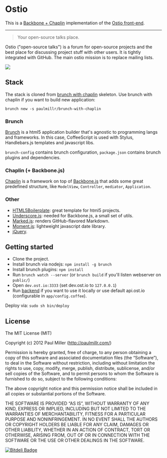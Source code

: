 # Ostio

This is a [Backbone + Chaplin](http://chaplinjs.org) implementation of the [Ostio front-end](https://github.com/paulmillr/ostio).

---

>Your open-source talks place.

Ostio ("open-source talks") is a forum for open-source projects and the
best place for discussing project stuff with other users. It is tightly
integrated with GitHub. The main ostio mission is to replace mailing lists.

[![](http://brunch.io/images/screenshots/ostio.png)](http://ost.io/paulmillr)

## Stack
The stack is cloned from [brunch with chaplin](https://github.com/paulmillr/brunch-with-chaplin) skeleton.
Use brunch with chaplin if you want to build new application:

`brunch new -s paulmillr/brunch-with-chaplin`

### Brunch
[Brunch](http://brunch.io) is a html5 application builder that's
agnostic to programming langs and frameworks. In this case,
CoffeeScript is used with Stylus, Handlebars.js templates and javascript libs.

`brunch-config` contains brunch configuration, `package.json` contains
brunch plugins and dependencies.

### Chaplin (+ Backbone.js)
[Chaplin](http://chaplinjs.org) is a framework on top of
[Backbone.js](http://backbonejs.org) that adds some great predefined
structure, like `ModelView`, `Controller`, `mediator`, `Application`.

### Other
* [HTML5Boilerplate](http://html5boilerplate.com): great template for html5 projects.
* [Underscore.js](http://underscorejs.org): needed for Backbone.js, a small set of utils.
* [Marked.js](https://github.com/chjj/marked): renders GitHub-flavored Markdown.
* [Moment.js](http://momentjs.com): lightweight javascript date library.
* [jQuery](http://jquery.com).

## Getting started
* Clone the project.
* Install brunch via nodejs: `npm install -g brunch`
* Install brunch plugins: `npm install`
* Run `brunch watch --server` (or `brunch build` if you'll listen webserver on `public/`)
* Open `dev.ost.io:3333` (set dev.ost.io to `127.0.0.1`)
* Run [backend](https://github.com/paulmillr/ostio-api) if you want to use it locally
  or use default api.ost.io (configurable in `app/config.coffee`).

Deploy via: `sudo sh bin/deploy`

## License
The MIT License (MIT)

Copyright (c) 2012 Paul Miller (http://paulmillr.com/)

Permission is hereby granted, free of charge, to any person obtaining a copy
of this software and associated documentation files (the “Software”), to deal
in the Software without restriction, including without limitation the rights
to use, copy, modify, merge, publish, distribute, sublicense, and/or sell
copies of the Software, and to permit persons to whom the Software is
furnished to do so, subject to the following conditions:

The above copyright notice and this permission notice shall be included in
all copies or substantial portions of the Software.

THE SOFTWARE IS PROVIDED “AS IS”, WITHOUT WARRANTY OF ANY KIND, EXPRESS OR
IMPLIED, INCLUDING BUT NOT LIMITED TO THE WARRANTIES OF MERCHANTABILITY,
FITNESS FOR A PARTICULAR PURPOSE AND NONINFRINGEMENT. IN NO EVENT SHALL THE
AUTHORS OR COPYRIGHT HOLDERS BE LIABLE FOR ANY CLAIM, DAMAGES OR OTHER
LIABILITY, WHETHER IN AN ACTION OF CONTRACT, TORT OR OTHERWISE, ARISING FROM,
OUT OF OR IN CONNECTION WITH THE SOFTWARE OR THE USE OR OTHER DEALINGS IN
THE SOFTWARE.


[![Bitdeli Badge](https://d2weczhvl823v0.cloudfront.net/paulmillr/ostio/trend.png)](https://bitdeli.com/free "Bitdeli Badge")

